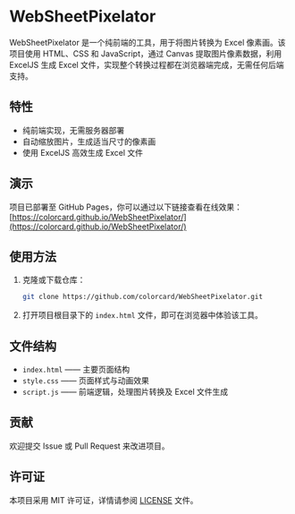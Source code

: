 # WebSheetPixelator

WebSheetPixelator 是一个纯前端的工具，用于将图片转换为 Excel 像素画。该项目使用 HTML、CSS 和 JavaScript，通过 Canvas 提取图片像素数据，利用 ExcelJS 生成 Excel 文件，实现整个转换过程都在浏览器端完成，无需任何后端支持。

## 特性

- 纯前端实现，无需服务器部署
- 自动缩放图片，生成适当尺寸的像素画
- 使用 ExcelJS 高效生成 Excel 文件


## 演示

项目已部署至 GitHub Pages，你可以通过以下链接查看在线效果：
[https://colorcard.github.io/WebSheetPixelator/](https://colorcard.github.io/WebSheetPixelator/)

## 使用方法

1. 克隆或下载仓库：
   ```bash
   git clone https://github.com/colorcard/WebSheetPixelator.git
   ```
2. 打开项目根目录下的 `index.html` 文件，即可在浏览器中体验该工具。

## 文件结构

- `index.html` —— 主要页面结构
- `style.css` —— 页面样式与动画效果
- `script.js` —— 前端逻辑，处理图片转换及 Excel 文件生成

## 贡献

欢迎提交 Issue 或 Pull Request 来改进项目。

## 许可证

本项目采用 MIT 许可证，详情请参阅 [LICENSE](LICENSE) 文件。